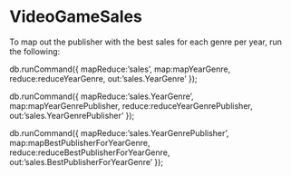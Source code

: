 # VideoGameSales

To map out the publisher with the best sales for each genre per year, run the following:

db.runCommand({
	mapReduce:’sales’,
	map:mapYearGenre,
	reduce:reduceYearGenre,
	out:’sales.YearGenre’
});


db.runCommand({
	mapReduce:’sales.YearGenre’,
	map:mapYearGenrePublisher,
	reduce:reduceYearGenrePublisher,
	out:’sales.YearGenrePublisher’
});


db.runCommand({
	mapReduce:’sales.YearGenrePublisher’,
	map:mapBestPublisherForYearGenre,
	reduce:reduceBestPublisherForYearGenre,
	out:’sales.BestPublisherForYearGenre’
});
